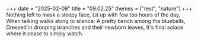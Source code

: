 +++
date = "2025-02-09"
title = "09.02.25"
themes = ["rest", "nature"]
+++
Nothing left to mask a sleepy face,
Lit up with few too hours of the day,
When talking walks along to silence:
A pretty bench among the bluebells,
Dressed in drooping branches and their newborn leaves,
It's final solace where it cease to simply watch.
